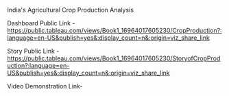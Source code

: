 India's Agricultural Crop Production Analysis


Dashboard Public Link -https://public.tableau.com/views/Book1_16964017605230/CropProduction?:language=en-US&publish=yes&:display_count=n&:origin=viz_share_link

Story Public Link - https://public.tableau.com/views/Book1_16964017605230/StoryofCropProduction?:language=en-US&publish=yes&:display_count=n&:origin=viz_share_link

Video Demonstration Link- 
